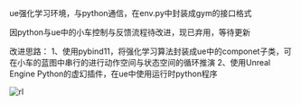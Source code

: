 ue强化学习环境，与python通信，在env.py中封装成gym的接口格式

因python与ue中的小车控制与反馈流程待改进，现已弃用，等待更新

改进思路：
1、使用pybind11，将强化学习算法封装成ue中的componet子类，可在小车的蓝图中串行的进行动作空间与状态空间的循环推演
2、使用Unreal Engine Python的虚幻插件，在ue中使用运行时python程序

![rl](https://github.com/zjczzZZ/rl_ue_test/assets/167063511/1efb092d-5e64-4519-ad21-82f5e4e34e7c)
